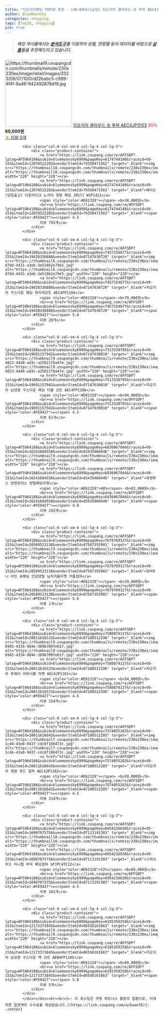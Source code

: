 ```yaml
---
title: "지오지아패딩 TOP10 추천 - [40~60대][남성] 지오지아 클라우드 숏 푸퍼 AEC4JP3103"
author: BlueMoonSky
categories: shopping
tags: [Top10, shopping]
pin: true
---
```


> ##### 해당 게시물에서는 [**분석도구**](https://itemscout.io/)를 이용하여 **성별**, **연령별** 등의 데이터를 바탕으로 [**상품**](https://link.coupang.com/a/baae76)들을 추천해드리고 있습니다.
<div class="container"><div class="row">
            <div class="col-6 col-sm-4 col-lg-4 col-lg-3">
                <div class="product-container">
                    <a href="https://link.coupang.com/re/AFFSDP?lptag=AF5964186&subid=bluemoonsky6999&pageKey=7580874430&traceid=V0-153&itemId=20011617620&vendorItemId=87108513284" target="_blank"><img src="https://thumbnail9.coupangcdn.com/thumbnails/remote/230x230ex/image/retail/images/2023/09/07/10/0/d22babc5-c999-4f4f-8a46-942492878d19.jpg" alt="https://thumbnail9.coupangcdn.com/thumbnails/remote/230x230ex/image/retail/images/2023/09/07/10/0/d22babc5-c999-4f4f-8a46-942492878d19.jpg" width="220" height="220"></a>
                    <a href="https://link.coupang.com/re/AFFSDP?lptag=AF5964186&subid=bluemoonsky6999&pageKey=7580874430&traceid=V0-153&itemId=20011617620&vendorItemId=87108513284" target="_blank">지오지아 클라우드 숏 푸퍼 AEC4JP3103</a>
                    <span style="color:#E61328">20%</span> <b>69,000원</b>
                    <br><a href="https://link.coupang.com/re/AFFSDP?lptag=AF5964186&subid=bluemoonsky6999&pageKey=7580874430&traceid=V0-153&itemId=20011617620&vendorItemId=87108513284" target="_blank"><span style="color:#FE9427">★</span> 
                    리뷰 0개</a>
                </div>
            </div>
            
            <div class="col-6 col-sm-4 col-lg-4 col-lg-3">
                <div class="product-container">
                    <a href="https://link.coupang.com/re/AFFSDP?lptag=AF5964186&subid=bluemoonsky6999&pageKey=6174744148&traceid=V0-153&itemId=12078522283&vendorItemId=79350471562" target="_blank"><img src="https://thumbnail10.coupangcdn.com/thumbnails/remote/230x230ex/image/vendor_inventory/d238/6bd26d659b9c305dd809e45cb850b7c51a13d2b02becb9314007ac64fcb7.jpg" alt="https://thumbnail10.coupangcdn.com/thumbnails/remote/230x230ex/image/vendor_inventory/d238/6bd26d659b9c305dd809e45cb850b7c51a13d2b02becb9314007ac64fcb7.jpg" width="220" height="220"></a>
                    <a href="https://link.coupang.com/re/AFFSDP?lptag=AF5964186&subid=bluemoonsky6999&pageKey=6174744148&traceid=V0-153&itemId=12078522283&vendorItemId=79350471562" target="_blank">해리슨(당일출고) 다운라이크 노카라 경량 패딩 JM171 WSP1421</a>
                    <span style="color:#E61328"></span> <b>38,800원</b>
                    <br><a href="https://link.coupang.com/re/AFFSDP?lptag=AF5964186&subid=bluemoonsky6999&pageKey=6174744148&traceid=V0-153&itemId=12078522283&vendorItemId=79350471562" target="_blank"><span style="color:#FE9427">★</span> 4.5
                    리뷰 745개</a>
                </div>
            </div>
            
            <div class="col-6 col-sm-4 col-lg-4 col-lg-3">
                <div class="product-container">
                    <a href="https://link.coupang.com/re/AFFSDP?lptag=AF5964186&subid=bluemoonsky6999&pageKey=7457154677&traceid=V0-153&itemId=19428336886&vendorItemId=87147630720" target="_blank"><img src="https://thumbnail6.coupangcdn.com/thumbnails/remote/230x230ex/image/retail/images/2023/09/11/9/4/cc45dc7f-d7dd-4431-a3eb-3e518b2e79e5.jpg" alt="https://thumbnail6.coupangcdn.com/thumbnails/remote/230x230ex/image/retail/images/2023/09/11/9/4/cc45dc7f-d7dd-4431-a3eb-3e518b2e79e5.jpg" width="220" height="220"></a>
                    <a href="https://link.coupang.com/re/AFFSDP?lptag=AF5964186&subid=bluemoonsky6999&pageKey=7457154677&traceid=V0-153&itemId=19428336886&vendorItemId=87147630720" target="_blank">지오지아 구스다운 패딩 하이넥코트 AEC4FP1104</a>
                    <span style="color:#E61328"></span> <b>79,000원</b>
                    <br><a href="https://link.coupang.com/re/AFFSDP?lptag=AF5964186&subid=bluemoonsky6999&pageKey=7457154677&traceid=V0-153&itemId=19428336886&vendorItemId=87147630720" target="_blank"><span style="color:#FE9427">★</span> 5.0
                    리뷰 20개</a>
                </div>
            </div>
            
            <div class="col-6 col-sm-4 col-lg-4 col-lg-3">
                <div class="product-container">
                    <a href="https://link.coupang.com/re/AFFSDP?lptag=AF5964186&subid=bluemoonsky6999&pageKey=7513338795&traceid=V0-153&itemId=19691157942&vendorItemId=87147630010" target="_blank"><img src="https://thumbnail9.coupangcdn.com/thumbnails/remote/230x230ex/image/retail/images/2023/09/11/9/0/dda2bf9d-4023-4448-ad3c-a25021f8a47e.jpg" alt="https://thumbnail9.coupangcdn.com/thumbnails/remote/230x230ex/image/retail/images/2023/09/11/9/0/dda2bf9d-4023-4448-ad3c-a25021f8a47e.jpg" width="220" height="220"></a>
                    <a href="https://link.coupang.com/re/AFFSDP?lptag=AF5964186&subid=bluemoonsky6999&pageKey=7513338795&traceid=V0-153&itemId=19691157942&vendorItemId=87147630010" target="_blank">지오지아 남성용 구스다운 패딩 더블 코트 AEC4FP1106</a>
                    <span style="color:#E61328"></span> <b>94,000원</b>
                    <br><a href="https://link.coupang.com/re/AFFSDP?lptag=AF5964186&subid=bluemoonsky6999&pageKey=7513338795&traceid=V0-153&itemId=19691157942&vendorItemId=87147630010" target="_blank"><span style="color:#FE9427">★</span> 4.5
                    리뷰 61개</a>
                </div>
            </div>
            
            <div class="col-6 col-sm-4 col-lg-4 col-lg-3">
                <div class="product-container">
                    <a href="https://link.coupang.com/re/AFFSDP?lptag=AF5964186&subid=bluemoonsky6999&pageKey=6836067044&traceid=V0-153&itemId=16241684558&vendorItemId=83435060446" target="_blank"><img src="https://thumbnail9.coupangcdn.com/thumbnails/remote/230x230ex/image/vendor_inventory/f149/e1eb84efc444805573e21e0a77ff9887572155543f6813b24d397c9ae28a.jpg" alt="https://thumbnail9.coupangcdn.com/thumbnails/remote/230x230ex/image/vendor_inventory/f149/e1eb84efc444805573e21e0a77ff9887572155543f6813b24d397c9ae28a.jpg" width="220" height="220"></a>
                    <a href="https://link.coupang.com/re/AFFSDP?lptag=AF5964186&subid=bluemoonsky6999&pageKey=6836067044&traceid=V0-153&itemId=16241684558&vendorItemId=83435060446" target="_blank">유벤투스 양면후리스 양털패딩자켓</a>
                    <span style="color:#E61328">48%</span> <b>63,900원</b>
                    <br><a href="https://link.coupang.com/re/AFFSDP?lptag=AF5964186&subid=bluemoonsky6999&pageKey=6836067044&traceid=V0-153&itemId=16241684558&vendorItemId=83435060446" target="_blank"><span style="color:#FE9427">★</span> 4.0
                    리뷰 292개</a>
                </div>
            </div>
            
            <div class="col-6 col-sm-4 col-lg-4 col-lg-3">
                <div class="product-container">
                    <a href="https://link.coupang.com/re/AFFSDP?lptag=AF5964186&subid=bluemoonsky6999&pageKey=7679769127&traceid=V0-153&itemId=20509523138&vendorItemId=87587355901" target="_blank"><img src="https://thumbnail9.coupangcdn.com/thumbnails/remote/230x230ex/image/vendor_inventory/9abf/4835eeac237de3f5cd16462e8ddcdfe28f1341f4095bb61f8f2ce177ef58.jpg" alt="https://thumbnail9.coupangcdn.com/thumbnails/remote/230x230ex/image/vendor_inventory/9abf/4835eeac237de3f5cd16462e8ddcdfe28f1341f4095bb61f8f2ce177ef58.jpg" width="220" height="220"></a>
                    <a href="https://link.coupang.com/re/AFFSDP?lptag=AF5964186&subid=bluemoonsky6999&pageKey=7679769127&traceid=V0-153&itemId=20509523138&vendorItemId=87587355901" target="_blank">장바9니 라인 숏패딩 안감양털 남자겨울자켓 커플점퍼</a>
                    <span style="color:#E61328"></span> <b>29,800원</b>
                    <br><a href="https://link.coupang.com/re/AFFSDP?lptag=AF5964186&subid=bluemoonsky6999&pageKey=7679769127&traceid=V0-153&itemId=20509523138&vendorItemId=87587355901" target="_blank"><span style="color:#FE9427">★</span> 5.0
                    리뷰 1개</a>
                </div>
            </div>
            
            <div class="col-6 col-sm-4 col-lg-4 col-lg-3">
                <div class="product-container">
                    <a href="https://link.coupang.com/re/AFFSDP?lptag=AF5964186&subid=bluemoonsky6999&pageKey=7580874137&traceid=V0-153&itemId=20011616533&vendorItemId=87108512196" target="_blank"><img src="https://thumbnail9.coupangcdn.com/thumbnails/remote/230x230ex/image/retail/images/2023/09/07/10/7/e239fa03-6945-4334-984e-389b709fe61f.jpg" alt="https://thumbnail9.coupangcdn.com/thumbnails/remote/230x230ex/image/retail/images/2023/09/07/10/7/e239fa03-6945-4334-984e-389b709fe61f.jpg" width="220" height="220"></a>
                    <a href="https://link.coupang.com/re/AFFSDP?lptag=AF5964186&subid=bluemoonsky6999&pageKey=7580874137&traceid=V0-153&itemId=20011616533&vendorItemId=87108512196" target="_blank">지오지아 투웨이 리버서블 자켓 AEC4JP1101</a>
                    <span style="color:#E61328"></span> <b>54,000원</b>
                    <br><a href="https://link.coupang.com/re/AFFSDP?lptag=AF5964186&subid=bluemoonsky6999&pageKey=7580874137&traceid=V0-153&itemId=20011616533&vendorItemId=87108512196" target="_blank"><span style="color:#FE9427">★</span> 4.5
                    리뷰 254개</a>
                </div>
            </div>
            
            <div class="col-6 col-sm-4 col-lg-4 col-lg-3">
                <div class="product-container">
                    <a href="https://link.coupang.com/re/AFFSDP?lptag=AF5964186&subid=bluemoonsky6999&pageKey=7574055283&traceid=V0-153&itemId=20011616643&vendorItemId=87108512285" target="_blank"><img src="https://thumbnail7.coupangcdn.com/thumbnails/remote/230x230ex/image/retail/images/2023/09/07/10/1/58f8fb34-1c46-43e0-9437-cdc8f108473c.jpg" alt="https://thumbnail7.coupangcdn.com/thumbnails/remote/230x230ex/image/retail/images/2023/09/07/10/1/58f8fb34-1c46-43e0-9437-cdc8f108473c.jpg" width="220" height="220"></a>
                    <a href="https://link.coupang.com/re/AFFSDP?lptag=AF5964186&subid=bluemoonsky6999&pageKey=7574055283&traceid=V0-153&itemId=20011616643&vendorItemId=87108512285" target="_blank">지오지아 경량 후드 점퍼 AEC4JP1102</a>
                    <span style="color:#E61328"></span> <b>59,000원</b>
                    <br><a href="https://link.coupang.com/re/AFFSDP?lptag=AF5964186&subid=bluemoonsky6999&pageKey=7574055283&traceid=V0-153&itemId=20011616643&vendorItemId=87108512285" target="_blank"><span style="color:#FE9427">★</span> 4.5
                    리뷰 314개</a>
                </div>
            </div>
            
            <div class="col-6 col-sm-4 col-lg-4 col-lg-3">
                <div class="product-container">
                    <a href="https://link.coupang.com/re/AFFSDP?lptag=AF5964186&subid=bluemoonsky6999&pageKey=6954216630&traceid=V0-153&itemId=16907075756&vendorItemId=87113191383" target="_blank"><img src="https://thumbnail10.coupangcdn.com/thumbnails/remote/230x230ex/image/rs_quotation_api/nbfzpp3y/56280711affb47f08e9f2b5d41609af1.jpg" alt="https://thumbnail10.coupangcdn.com/thumbnails/remote/230x230ex/image/rs_quotation_api/nbfzpp3y/56280711affb47f08e9f2b5d41609af1.jpg" width="220" height="220"></a>
                    <a href="https://link.coupang.com/re/AFFSDP?lptag=AF5964186&subid=bluemoonsky6999&pageKey=6954216630&traceid=V0-153&itemId=16907075756&vendorItemId=87113191383" target="_blank">스파오 후드 미니멀 푸퍼 패딩점퍼 SPJPC4TC12</a>
                    <span style="color:#E61328">52%</span> <b>69,900원</b>
                    <br><a href="https://link.coupang.com/re/AFFSDP?lptag=AF5964186&subid=bluemoonsky6999&pageKey=6954216630&traceid=V0-153&itemId=16907075756&vendorItemId=87113191383" target="_blank"><span style="color:#FE9427">★</span> 4.5
                    리뷰 101개</a>
                </div>
            </div>
            
            <div class="col-6 col-sm-4 col-lg-4 col-lg-3">
                <div class="product-container">
                    <a href="https://link.coupang.com/re/AFFSDP?lptag=AF5964186&subid=bluemoonsky6999&pageKey=6185359258&traceid=V0-153&itemId=12173373845&vendorItemId=86558161663" target="_blank"><img src="https://thumbnail9.coupangcdn.com/thumbnails/remote/230x230ex/image/vendor_inventory/03ec/12d16b39e480f5d43cf03ba61955c2d5edfc68ca0be082ce38410cf1676d.jpg" alt="https://thumbnail9.coupangcdn.com/thumbnails/remote/230x230ex/image/vendor_inventory/03ec/12d16b39e480f5d43cf03ba61955c2d5edfc68ca0be082ce38410cf1676d.jpg" width="220" height="220"></a>
                    <a href="https://link.coupang.com/re/AFFSDP?lptag=AF5964186&subid=bluemoonsky6999&pageKey=6185359258&traceid=V0-153&itemId=12173373845&vendorItemId=86558161663" target="_blank">지오지아 남성용 구스다운 맥 코트 AEB4FP1105</a>
                    <span style="color:#E61328"></span> <b>89,000원</b>
                    <br><a href="https://link.coupang.com/re/AFFSDP?lptag=AF5964186&subid=bluemoonsky6999&pageKey=6185359258&traceid=V0-153&itemId=12173373845&vendorItemId=86558161663" target="_blank"><span style="color:#FE9427">★</span> 5.0
                    리뷰 5개</a>
                </div>
            </div>
            </div></div><br><br>[👉 이 포스팅은 쿠팡 파트너스 활동의 일환으로, 이에 따른 일정액의 수수료를 제공받습니다.](https://link.coupang.com/a/baae76){: .center}